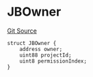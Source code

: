 # JBOwner

[Git Source](https://github.com/jbx-protocol/juice-ownable/blob/b2f98133c7bea013db967e8a204ce0d9cc06d21f/src/struct/JBOwner.sol)

```solidity
struct JBOwner {
    address owner;
    uint88 projectId;
    uint8 permissionIndex;
}
```

